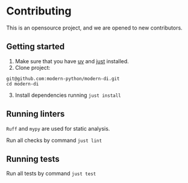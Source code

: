 # Contributing
This is an opensource project, and we are opened to new contributors.

## Getting started
1. Make sure that you have [uv](https://docs.astral.sh/uv/) and [just](https://just.systems/) installed.
2. Clone project:
```
git@github.com:modern-python/modern-di.git
cd modern-di
```
3. Install dependencies running `just install`

## Running linters
`Ruff` and `mypy` are used for static analysis.

Run all checks by command `just lint`

## Running tests
Run all tests by command `just test`
